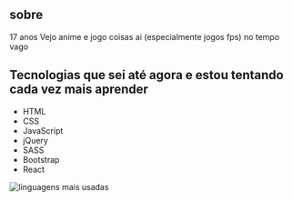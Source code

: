 ## sobre
17 anos
Vejo anime e jogo coisas ai (especialmente jogos fps) no tempo vago

## Tecnologias que sei até agora e estou tentando cada vez mais aprender
- HTML
- CSS
- JavaScript
- jQuery
- SASS
- Bootstrap
- React

![linguagens mais usadas](https://github-readme-stats.vercel.app/api/top-langs/?username=Ignition777&layout=compact)
